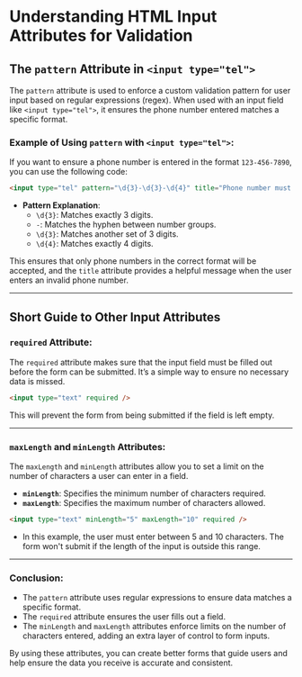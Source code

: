 # Understanding HTML Input Attributes for Validation

## The `pattern` Attribute in `<input type="tel">`

The `pattern` attribute is used to enforce a custom validation pattern for user input based on regular expressions (regex). When used with an input field like `<input type="tel">`, it ensures the phone number entered matches a specific format.

### Example of Using `pattern` with `<input type="tel">`:
If you want to ensure a phone number is entered in the format `123-456-7890`, you can use the following code:

```html
<input type="tel" pattern="\d{3}-\d{3}-\d{4}" title="Phone number must be in the format: 123-456-7890" />
```

- **Pattern Explanation**:
   - `\d{3}`: Matches exactly 3 digits.
   - `-`: Matches the hyphen between number groups.
   - `\d{3}`: Matches another set of 3 digits.
   - `\d{4}`: Matches exactly 4 digits.

This ensures that only phone numbers in the correct format will be accepted, and the `title` attribute provides a helpful message when the user enters an invalid phone number.

---

## Short Guide to Other Input Attributes

### `required` Attribute:
The `required` attribute makes sure that the input field must be filled out before the form can be submitted. It’s a simple way to ensure no necessary data is missed.

```html
<input type="text" required />
```

This will prevent the form from being submitted if the field is left empty.

---

### `maxLength` and `minLength` Attributes:
The `maxLength` and `minLength` attributes allow you to set a limit on the number of characters a user can enter in a field.

- **`minLength`**: Specifies the minimum number of characters required.
- **`maxLength`**: Specifies the maximum number of characters allowed.

```html
<input type="text" minLength="5" maxLength="10" required />
```

- In this example, the user must enter between 5 and 10 characters. The form won't submit if the length of the input is outside this range.

---

### Conclusion:
- The `pattern` attribute uses regular expressions to ensure data matches a specific format.
- The `required` attribute ensures the user fills out a field.
- The `minLength` and `maxLength` attributes enforce limits on the number of characters entered, adding an extra layer of control to form inputs.

By using these attributes, you can create better forms that guide users and help ensure the data you receive is accurate and consistent.

